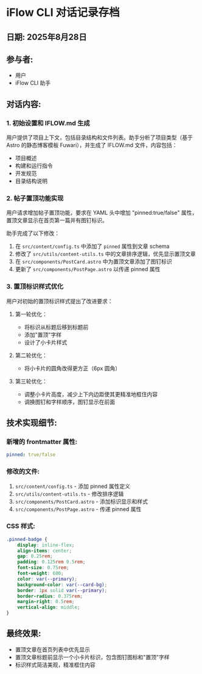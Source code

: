 # iFlow CLI 对话记录存档

## 日期: 2025年8月28日

## 参与者:
- 用户
- iFlow CLI 助手

## 对话内容:

### 1. 初始设置和 IFLOW.md 生成
用户提供了项目上下文，包括目录结构和文件列表。助手分析了项目类型（基于 Astro 的静态博客模板 Fuwari），并生成了 IFLOW.md 文件，内容包括：
- 项目概述
- 构建和运行指令
- 开发规范
- 目录结构说明

### 2. 帖子置顶功能实现
用户请求增加帖子置顶功能，要求在 YAML 头中增加 "pinned:true/false" 属性，置顶文章显示在首页第一篇并有图钉标识。

助手完成了以下修改：
1. 在 `src/content/config.ts` 中添加了 `pinned` 属性到文章 schema
2. 修改了 `src/utils/content-utils.ts` 中的文章排序逻辑，优先显示置顶文章
3. 在 `src/components/PostCard.astro` 中为置顶文章添加了图钉标识
4. 更新了 `src/components/PostPage.astro` 以传递 pinned 属性

### 3. 置顶标识样式优化
用户对初始的置顶标识样式提出了改进要求：

1. 第一轮优化：
   - 将标识从标题后移到标题前
   - 添加"置顶"字样
   - 设计了小卡片样式

2. 第二轮优化：
   - 将小卡片的圆角改得更方正（6px 圆角）

3. 第三轮优化：
   - 调整小卡片高度，减少上下内边距使其更精准地框住内容
   - 调换图钉和字样顺序，图钉显示在前面

## 技术实现细节:

### 新增的 frontmatter 属性:
```yaml
pinned: true/false
```

### 修改的文件:
1. `src/content/config.ts` - 添加 pinned 属性定义
2. `src/utils/content-utils.ts` - 修改排序逻辑
3. `src/components/PostCard.astro` - 添加标识显示和样式
4. `src/components/PostPage.astro` - 传递 pinned 属性

### CSS 样式:
```css
.pinned-badge {
    display: inline-flex;
    align-items: center;
    gap: 0.25rem;
    padding: 0.125rem 0.5rem;
    font-size: 0.75rem;
    font-weight: 600;
    color: var(--primary);
    background-color: var(--card-bg);
    border: 1px solid var(--primary);
    border-radius: 0.375rem;
    margin-right: 0.5rem;
    vertical-align: middle;
}
```

## 最终效果:
- 置顶文章在首页列表中优先显示
- 置顶文章标题前显示一个小卡片标识，包含图钉图标和"置顶"字样
- 标识样式简洁美观，精准框住内容